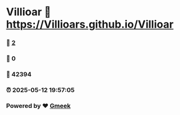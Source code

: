 # Villioar :link: https://Villioars.github.io/Villioar 
### :page_facing_up: [2](https://Villioars.github.io/Villioar/tag.html) 
### :speech_balloon: 0 
### :hibiscus: 42394 
### :alarm_clock: 2025-05-12 19:57:05 
### Powered by :heart: [Gmeek](https://github.com/Meekdai/Gmeek)
